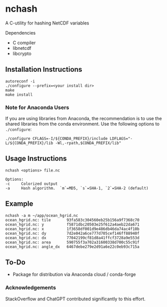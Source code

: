   # nchash
  A C-utility for hashing NetCDF variables

  Dependencies
  * C compiler
  * libnetcdf
  * libcrypto
  

## Installation Instructions
```
autoreconf -i
./configure --prefix=<your install dir>
make
make install
```
### Note for Anaconda Users

If you are using libraries from Anaconda, the recommendation is to use the shared libraries from
the conda environment. Use the following options to `./configure`:
```
./configure CFLAGS=-I/${CONDA_PREFIX}/include LDFLAGS="-L/${CONDA_PREFIX}/lib -Wl,-rpath,$CONDA_PREFIX/lib"
```

## Usage Instructions

```
nchash <options> file.nc

Options:
-c     Colorized output
-a     Hash algorithm.  `m`=MD5, `s`=SHA-1, `2`=SHA-2 (default)
```

## Example
```
nchash -a m ~/app/ocean_hgrid.nc
ocean_hgrid.nc: tile       93fa583c304560eb25b156a9f7368c70
ocean_hgrid.nc: y          f5871dbc20503e25f612a4aeb22da671
ocean_hgrid.nc: x          1f3658df001d9e486db46da74ac4f10b
ocean_hgrid.nc: dy         7d2e042a6ce777d705cef146ff88940f
ocean_hgrid.nc: dx         77042199cf81d8a41ffcf3728a9e553d
ocean_hgrid.nc: area       590755f3a702a31600338d700c55c91f
ocean_hgrid.nc: angle_dx   6467debe279e2d91a6e22c0eb93c715a
```

## To-Do
* Package for distribution via Anaconda cloud / conda-forge

### Acknowledgements
StackOverflow and ChatGPT contributed significantly to this effort.
